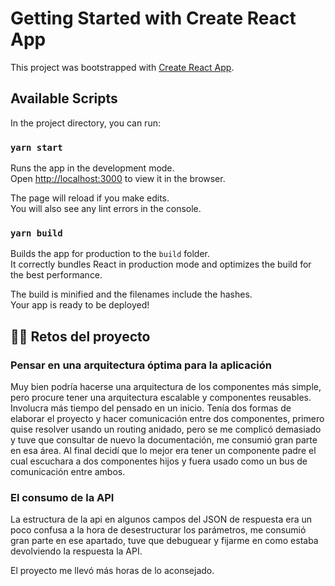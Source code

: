 # Getting Started with Create React App

This project was bootstrapped with [Create React App](https://github.com/facebook/create-react-app).

## Available Scripts

In the project directory, you can run:

### `yarn start`

Runs the app in the development mode.\
Open [http://localhost:3000](http://localhost:3000) to view it in the browser.

The page will reload if you make edits.\
You will also see any lint errors in the console.

### `yarn build`

Builds the app for production to the `build` folder.\
It correctly bundles React in production mode and optimizes the build for the best performance.

The build is minified and the filenames include the hashes.\
Your app is ready to be deployed!

## 👷‍♂️ Retos del proyecto

### Pensar en una arquitectura óptima para la aplicación

Muy bien podría hacerse una arquitectura de los componentes más simple, pero procure tener una arquitectura escalable y componentes reusables. Involucra más tiempo del pensado en un inicio.
Tenía dos formas de elaborar el proyecto y hacer comunicación entre dos componentes, primero quise resolver usando un routing anidado, pero se me complicó demasiado y tuve que consultar de nuevo la documentación, me consumió gran parte en esa área. Al final decidí que lo mejor era tener un componente padre el cual escuchara a dos componentes hijos y fuera usado como un bus de comunicación entre ambos.

### El consumo de la API

La estructura de la api en algunos campos del JSON de respuesta era un poco confusa a la hora de desestructurar los parámetros, me consumió gran parte en ese apartado, tuve que debuguear y fijarme en como estaba devolviendo la respuesta la API.

El proyecto me llevó más horas de lo aconsejado.
